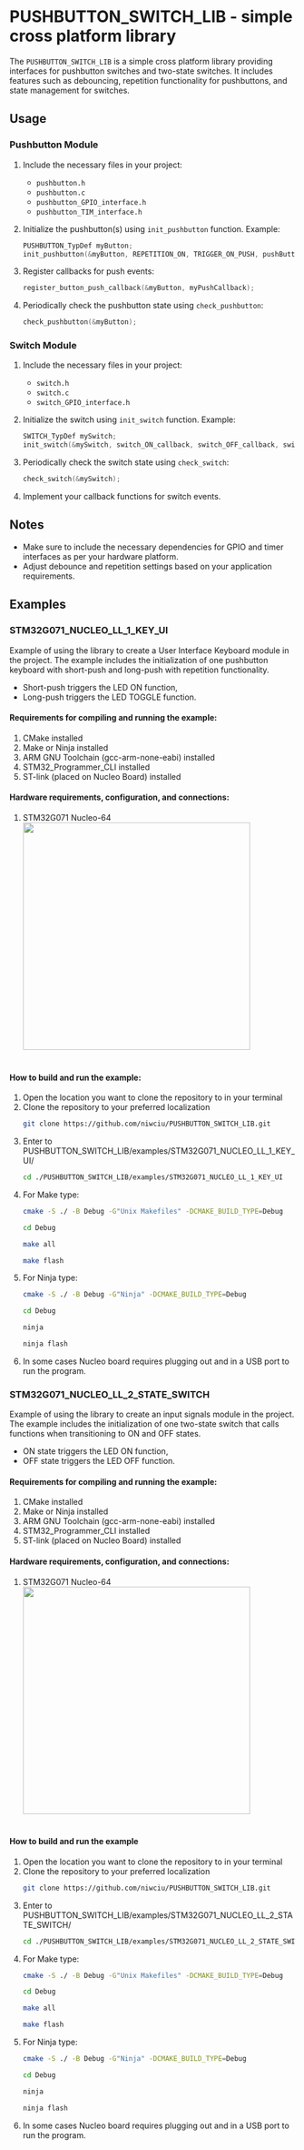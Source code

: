 # PUSHBUTTON_SWITCH_LIB - simple cross platform library

The `PUSHBUTTON_SWITCH_LIB` is a simple cross platform library providing interfaces for pushbutton switches and two-state switches. It includes features such as debouncing, repetition functionality for pushbuttons, and state management for switches.

## Usage

### Pushbutton Module

1. Include the necessary files in your project:
   - `pushbutton.h`
   - `pushbutton.c`
   - `pushbutton_GPIO_interface.h`
   - `pushbutton_TIM_interface.h`

2. Initialize the pushbutton(s) using `init_pushbutton` function. Example:

    ```c
    PUSHBUTTON_TypDef myButton;
    init_pushbutton(&myButton, REPETITION_ON, TRIGGER_ON_PUSH, pushButton_GPIO_interface_get);
    ```

3. Register callbacks for push events:

    ```c
    register_button_push_callback(&myButton, myPushCallback);
    ```

4. Periodically check the pushbutton state using `check_pushbutton`:

    ```c
    check_pushbutton(&myButton);
    ```

### Switch Module

1. Include the necessary files in your project:
   - `switch.h`
   - `switch.c`
   - `switch_GPIO_interface.h`

2. Initialize the switch using `init_switch` function. Example:

    ```c
    SWITCH_TypDef mySwitch;
    init_switch(&mySwitch, switch_ON_callback, switch_OFF_callback, switch_GPIO_interface_get);
    ```

3. Periodically check the switch state using `check_switch`:

    ```c
    check_switch(&mySwitch);
    ```

4. Implement your callback functions for switch events.

## Notes

- Make sure to include the necessary dependencies for GPIO and timer interfaces as per your hardware platform.
- Adjust debounce and repetition settings based on your application requirements.

## Examples
### STM32G071_NUCLEO_LL_1_KEY_UI 
Example of using the library to create a User Interface Keyboard module in the project. The example includes the initialization of one pushbutton keyboard with short-push and long-push with repetition functionality. 
- Short-push triggers the LED ON function, 
- Long-push triggers the LED TOGGLE function.
#### Requirements for compiling and running the example:
1. CMake installed
2. Make or Ninja installed
3. ARM GNU Toolchain (gcc-arm-none-eabi) installed
4. STM32_Programmer_CLI installed
5. ST-link (placed on Nucleo Board) installed
#### Hardware requirements, configuration, and connections:
1. STM32G071 Nucleo-64<br>
  <img src="./examples/doc/STM32G071RB_Nucleo.png"   width="400"><br> <br> 
#### How to build and run the example:
  1. Open the location you want to clone the repository to in your terminal
  2. Clone the repository to your preferred localization
      ```bash
      git clone https://github.com/niwciu/PUSHBUTTON_SWITCH_LIB.git
      ``` 
  3. Enter to  PUSHBUTTON_SWITCH_LIB/examples/STM32G071_NUCLEO_LL_1_KEY_UI/
      ```bash
      cd ./PUSHBUTTON_SWITCH_LIB/examples/STM32G071_NUCLEO_LL_1_KEY_UI
      ``` 
  4. For Make type:
      ```bash
      cmake -S ./ -B Debug -G"Unix Makefiles" -DCMAKE_BUILD_TYPE=Debug
      ```
      ```bash
      cd Debug
      ```
      ```bash 
      make all
      ```
      ```bash 
      make flash
      ``` 
  5. For Ninja type:
      ```bash 
      cmake -S ./ -B Debug -G"Ninja" -DCMAKE_BUILD_TYPE=Debug
      ```
      ```bash
      cd Debug
      ```
      ```bash
      ninja
      ```
      ```bash 
      ninja flash
      ```
   6. In some cases Nucleo board requires plugging out and in a USB port to run the program.
### STM32G071_NUCLEO_LL_2_STATE_SWITCH
Example of using the library to create an input signals module in the project. The example includes the initialization of one two-state switch that calls functions when transitioning to ON and OFF states. 
- ON state triggers the LED ON function, 
- OFF state triggers the LED OFF function.
#### Requirements for compiling and running the example:
1. CMake installed
2. Make or Ninja installed
3. ARM GNU Toolchain (gcc-arm-none-eabi) installed
4. STM32_Programmer_CLI installed
5. ST-link (placed on Nucleo Board) installed
#### Hardware requirements, configuration, and connections:
  1. STM32G071 Nucleo-64<br>
     <img src="./examples/doc/STM32G071RB_Nucleo.png"   width="400"><br> <br> 
#### How to build and run the example
  1. Open the location you want to clone the repository to in your terminal
  2. Clone the repository to your preferred localization
      ```bash
      git clone https://github.com/niwciu/PUSHBUTTON_SWITCH_LIB.git
      ``` 
  3. Enter to  PUSHBUTTON_SWITCH_LIB/examples/STM32G071_NUCLEO_LL_2_STATE_SWITCH/
      ```bash
      cd ./PUSHBUTTON_SWITCH_LIB/examples/STM32G071_NUCLEO_LL_2_STATE_SWITCH
      ``` 
  4. For Make type:
      ```bash
      cmake -S ./ -B Debug -G"Unix Makefiles" -DCMAKE_BUILD_TYPE=Debug
      ```
      ```bash
      cd Debug
      ```
      ```bash 
      make all
      ```
      ```bash 
      make flash
      ``` 
  5. For Ninja type:
      ```bash 
      cmake -S ./ -B Debug -G"Ninja" -DCMAKE_BUILD_TYPE=Debug
      ```
      ```bash
      cd Debug
      ```
      ```bash
      ninja
      ```
      ```bash 
      ninja flash
      ```
   6. In some cases Nucleo board requires plugging out and in a USB port to run the program.